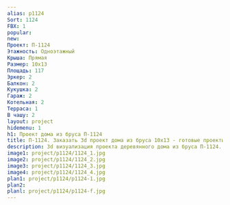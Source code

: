 ```yaml
---
alias: p1124
Sort: 1124
FBX: 1
popular: 
new: 
Проект: П-1124
Этажность: Одноэтажный
Крыша: Прямая
Размер: 10х13
Площадь: 117
Эркер: 2
Балкон: 2
Кукушка: 2
Гараж: 2
Котельная: 2
Терраса: 1
В чашу: 2
layout: project
hidemenu: 1
h1: Проект дома из бруса П-1124
title: П-1124. Заказать 3d проект дома из бруса 10х13 - готовые проекты
description: 3d визуализация проекта деревянного дома из бруса П-1124. Площадь 117 м2, размер 10х13. Вы можете внести любые изменения в проект.
image1: project/p1124/1124_1.jpg
image2: project/p1124/1124_2.jpg
image3: project/p1124/1124_3.jpg
image4: project/p1124/1124_4.jpg
plan1: project/p1124/p1124-1.jpg
plan2: 
planl: project/p1124/p1124-f.jpg
---
```

